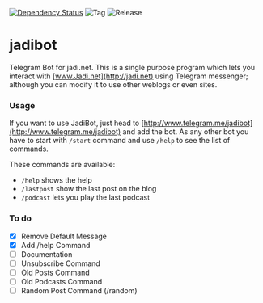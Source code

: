 [![Dependency Status](https://www.versioneye.com/user/projects/55a6800a6666330014000026/badge.svg?style=flat)](https://www.versioneye.com/user/projects/55a6800a6666330014000026)
![Tag](https://img.shields.io/github/tag/jaavid/jadibot.svg)
![Release](https://img.shields.io/github/release/jaavid/jadibot.svg)



# jadibot
Telegram Bot for jadi.net. This is a single purpose program which lets you interact with [www.Jadi.net](http://jadi.net) using Telegram messenger; although you can modify it to use other weblogs or even sites. 

### Usage
If you want to use JadiBot, just head to [http://www.telegram.me/jadibot](http://www.telegram.me/jadibot) and add the bot. As any other bot you have to start with ````/start```` command and use ````/help```` to see the list of commands.

These commands are available:

- ````/help```` shows the help
- ````/lastpost```` show the last post on the blog
- ````/podcast```` lets you play the last podcast

### To do

- [x] Remove Default Message
- [x] Add /help Command
- [ ] Documentation
- [ ] Unsubscribe Command
- [ ] Old Posts Command
- [ ] Old Podcasts Command
- [ ] Random Post Command (/random)
